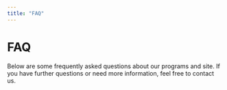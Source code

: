 ```yaml
---
title: "FAQ"
---
```


# FAQ

Below are some frequently asked questions about our programs and site. If you have further questions or need more information, feel free to contact us.

